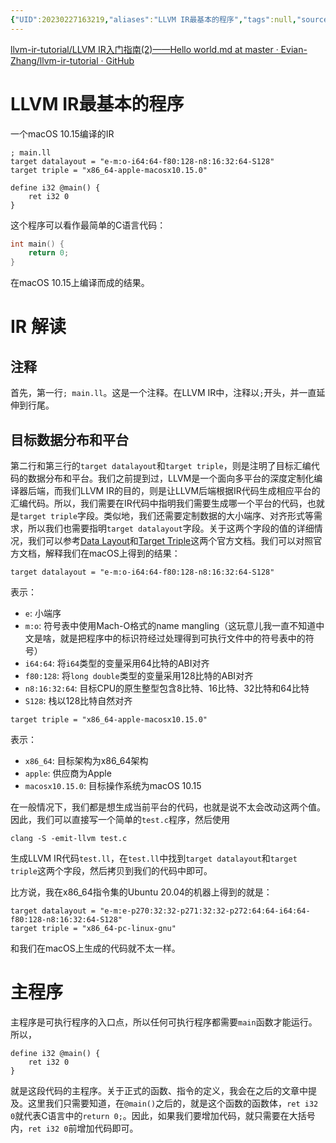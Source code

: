 ```yaml
---
{"UID":20230227163219,"aliases":"LLVM IR最基本的程序","tags":null,"source":null,"cssclass":null,"created":"2023-02-27 16:32","updated":"2023-02-27 16:40","dg-publish":true,"permalink":"/llvm/ir/ir/","dgPassFrontmatter":true,"noteIcon":""}
---
```


[llvm-ir-tutorial/LLVM IR入门指南(2)——Hello world.md at master · Evian-Zhang/llvm-ir-tutorial · GitHub](https://github.com/Evian-Zhang/llvm-ir-tutorial/blob/master/LLVM%20IR%E5%85%A5%E9%97%A8%E6%8C%87%E5%8D%97(2)%E2%80%94%E2%80%94Hello%20world.md)

# LLVM IR最基本的程序
一个macOS 10.15编译的IR

```
; main.ll
target datalayout = "e-m:o-i64:64-f80:128-n8:16:32:64-S128"
target triple = "x86_64-apple-macosx10.15.0"

define i32 @main() {
	ret i32 0
}
```

这个程序可以看作最简单的C语言代码：

```cpp
int main() {
	return 0;
}
```

在macOS 10.15上编译而成的结果。

# IR 解读
## 注释

首先，第一行`; main.ll`。这是一个注释。在LLVM IR中，注释以`;`开头，并一直延伸到行尾。
## 目标数据分布和平台
第二行和第三行的`target datalayout`和`target triple`，则是注明了目标汇编代码的数据分布和平台。我们之前提到过，LLVM是一个面向多平台的深度定制化编译器后端，而我们LLVM IR的目的，则是让LLVM后端根据IR代码生成相应平台的汇编代码。所以，我们需要在IR代码中指明我们需要生成哪一个平台的代码，也就是`target triple`字段。类似地，我们还需要定制数据的大小端序、对齐形式等需求，所以我们也需要指明`target datalayout`字段。关于这两个字段的值的详细情况，我们可以参考[Data Layout](http://llvm.org/docs/LangRef.html#id1248)和[Target Triple](http://llvm.org/docs/LangRef.html#id1249)这两个官方文档。我们可以对照官方文档，解释我们在macOS上得到的结果：

```
target datalayout = "e-m:o-i64:64-f80:128-n8:16:32:64-S128"
```

表示：
- `e`: 小端序
- `m:o`: 符号表中使用Mach-O格式的name mangling（这玩意儿我一直不知道中文是啥，就是把程序中的标识符经过处理得到可执行文件中的符号表中的符号）
- `i64:64`: 将`i64`类型的变量采用64比特的ABI对齐
- `f80:128`: 将`long double`类型的变量采用128比特的ABI对齐
- `n8:16:32:64`: 目标CPU的原生整型包含8比特、16比特、32比特和64比特
- `S128`: 栈以128比特自然对齐

```
target triple = "x86_64-apple-macosx10.15.0"
```

表示：
- `x86_64`: 目标架构为x86_64架构
- `apple`: 供应商为Apple
- `macosx10.15.0`: 目标操作系统为macOS 10.15

在一般情况下，我们都是想生成当前平台的代码，也就是说不太会改动这两个值。因此，我们可以直接写一个简单的`test.c`程序，然后使用

`clang -S -emit-llvm test.c`

生成LLVM IR代码`test.ll`，在`test.ll`中找到`target datalayout`和`target triple`这两个字段，然后拷贝到我们的代码中即可。

比方说，我在x86_64指令集的Ubuntu 20.04的机器上得到的就是：

```
target datalayout = "e-m:e-p270:32:32-p271:32:32-p272:64:64-i64:64-f80:128-n8:16:32:64-S128"
target triple = "x86_64-pc-linux-gnu"
```

和我们在macOS上生成的代码就不太一样。

# 主程序
主程序是可执行程序的入口点，所以任何可执行程序都需要`main`函数才能运行。所以，

```
define i32 @main() {
	ret i32 0
}
```

就是这段代码的主程序。关于正式的函数、指令的定义，我会在之后的文章中提及。这里我们只需要知道，在`@main()`之后的，就是这个函数的函数体，`ret i32 0`就代表C语言中的`return 0;`。因此，如果我们要增加代码，就只需要在大括号内，`ret i32 0`前增加代码即可。
